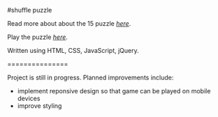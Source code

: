 #shuffle puzzle

Read more about about the 15 puzzle [*here*](http://en.wikipedia.org/wiki/15_puzzle).

Play the puzzle [*here*](http://lisamgress.github.io/puzzle/).

Written using HTML, CSS, JavaScript, jQuery.


===============


Project is still in progress. Planned improvements include:
<ul>
	<li>implement reponsive design so that game can be played on mobile devices</li>
	<li>improve styling</li>
</ul>
